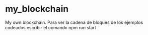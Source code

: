 # my_blockchain
My own blockchain.
Para ver la cadena de bloques de los ejemplos codeados escribir el comando npm run start
